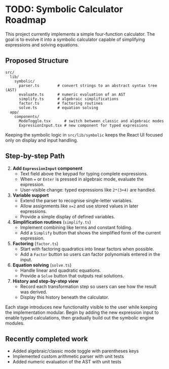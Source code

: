 # TODO: Symbolic Calculator Roadmap

This project currently implements a simple four-function calculator. The goal is to evolve it into a symbolic calculator capable of simplifying expressions and solving equations.

## Proposed Structure

```
src/
  lib/
    symbolic/
      parser.ts        # convert strings to an abstract syntax tree (AST)
      evaluate.ts      # numeric evaluation of an AST
      simplify.ts      # algebraic simplifications
      factor.ts        # factoring routines
      solve.ts         # equation solving
  app/
    components/
      ModeToggle.tsx      # switch between classic and algebraic modes
      ExpressionInput.tsx # new component for typed expressions
```

Keeping the symbolic logic in `src/lib/symbolic` keeps the React UI focused only on display and input handling.

## Step-by-step Path

2. **Add `ExpressionInput` component**
   - Text field above the keypad for typing complete expressions.
   - When `=` or `Enter` is pressed in algebraic mode, evaluate the expression.
   - User-visible change: typed expressions like `2*(3+4)` are handled.
5. **Variable support**
   - Extend the parser to recognise single-letter variables.
   - Allow assignments like `x=2` and use stored values in later expressions.
   - Provide a simple display of defined variables.
6. **Simplification routines** (`simplify.ts`)
   - Implement combining like terms and constant folding.
   - Add a `Simplify` button that shows the simplified form of the current expression.
7. **Factoring** (`factor.ts`)
   - Start with factoring quadratics into linear factors when possible.
   - Add a `Factor` button so users can factor polynomials entered in the input.
8. **Equation solving** (`solve.ts`)
   - Handle linear and quadratic equations.
   - Provide a `Solve` button that outputs real solutions.
9. **History and step-by-step view**
   - Record each transformation step so users can see how the result was derived.
   - Display this history beneath the calculator.

Each stage introduces new functionality visible to the user while keeping the implementation modular. Begin by adding the new expression input to enable typed calculations, then gradually build out the symbolic engine modules.

## Recently completed work

- Added algebraic/classic mode toggle with parentheses keys
- Implemented custom arithmetic parser with unit tests
- Added numeric evaluation of the AST with unit tests

